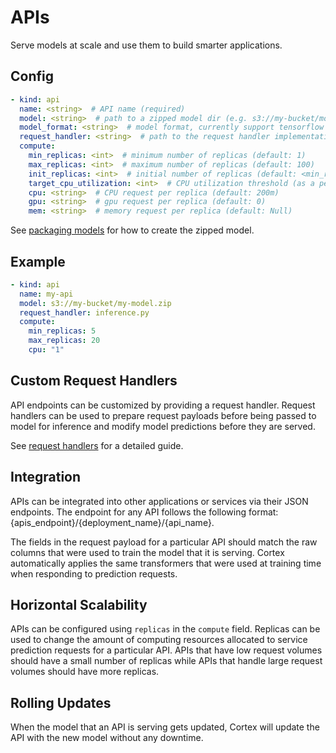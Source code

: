 # APIs

Serve models at scale and use them to build smarter applications.

## Config

```yaml
- kind: api
  name: <string>  # API name (required)
  model: <string>  # path to a zipped model dir (e.g. s3://my-bucket/model.zip)
  model_format: <string>  # model format, currently support tensorflow and onnx
  request_handler: <string>  # path to the request handler implementation file, relative to the cortex root
  compute:
    min_replicas: <int>  # minimum number of replicas (default: 1)
    max_replicas: <int>  # maximum number of replicas (default: 100)
    init_replicas: <int>  # initial number of replicas (default: <min_replicas>)
    target_cpu_utilization: <int>  # CPU utilization threshold (as a percentage) to trigger scaling (default: 80)
    cpu: <string>  # CPU request per replica (default: 200m)
    gpu: <string>  # gpu request per replica (default: 0)
    mem: <string>  # memory request per replica (default: Null)
```

See [packaging models](packaging-models.md) for how to create the zipped model.

## Example

```yaml
- kind: api
  name: my-api
  model: s3://my-bucket/my-model.zip
  request_handler: inference.py
  compute:
    min_replicas: 5
    max_replicas: 20
    cpu: "1"
```

## Custom Request Handlers

API endpoints can be customized by providing a request handler. Request handlers can be used to prepare request payloads before being passed to model for inference and modify model predictions before they are served.

See [request handlers](request-handlers.md) for a detailed guide.

## Integration

APIs can be integrated into other applications or services via their JSON endpoints. The endpoint for any API follows the following format: {apis_endpoint}/{deployment_name}/{api_name}.

The fields in the request payload for a particular API should match the raw columns that were used to train the model that it is serving. Cortex automatically applies the same transformers that were used at training time when responding to prediction requests.

## Horizontal Scalability

APIs can be configured using `replicas` in the `compute` field. Replicas can be used to change the amount of computing resources allocated to service prediction requests for a particular API. APIs that have low request volumes should have a small number of replicas while APIs that handle large request volumes should have more replicas.

## Rolling Updates

When the model that an API is serving gets updated, Cortex will update the API with the new model without any downtime.
